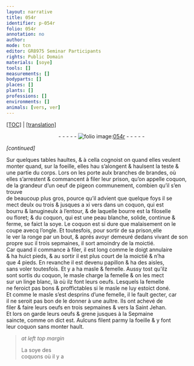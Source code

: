 ```yaml
---
layout: narrative
title: 054r
identifier: p-054r
folio: 054r
annotation: no
author:
mode: tcn
editor: GR8975 Seminar Participants
rights: Public Domain
materials: [soye]
tools: []
measurements: []
bodyparts: []
places: []
plants: []
professions: []
environments: []
animals: [vers, ver]
---
```


 <p><a href="{{ site.baseurl }}/normalized/">[TOC]</a> | <a href="{{ site.baseurl }}/texts/p-054r_tl/" target="_blank">[translation]</a></p><div class="folio" align="center">- - - - - <a href="http://gallica.bnf.fr/ark:/12148/btv1b10500001g/f113.image" target="_blank"><img src="https://cu-mkp.github.io/2017-workshop-edition/assets/photo-icon.png" alt="folio image: " style="display:inline-block; margin-bottom:-3px;"/>054r</a> - - - - - </div>  
 
*[continued]*
  
Sur quelques tables haultes, & à cella cognoist on quand elles veulent<br/> monter quand, sur la foeille, elles <span class="del">hau</span> s’alongent & haulsent la teste &<br/> une partie du corps. Lors on les porte aulx branches de brandes, où<br/> elles s’arrestent & commancent à filer leur prison, qu’on appelle coquon,<br/> de la grandeur d’un oeuf de pigeon co<span class="exp">mmun</span>em<span class="exp">ent</span>, combien qu’il s’en trouve<br/> de beaucoup plus gros, pource qu’il advient que quelque foys il se<br/> mect deulx ou trois & jusques a xi <span class="al">vers</span> dans un coquon, qui est<br/> bourru & lanugineulx à l’entour, <span class="del">&</span> de laquelle bourre est la filoselle<br/> ou floret; & du coquon, qui est une peau blanche, solide, continue &<br/> ferme, se faict la <span class="m">soye</span>. Le coquon est si dure que malaisem<span class="exp">ent</span> on le<br/> coupe avecq l’ongle. Et toutesfois, pour sortir de sa prison,<span class="del">elle</span><br/> le <span class="al">ver</span> la ronge par un bout, & aprés <span class="add">avoyr</span> demeuré dedans vivant de son<br/> propre suc <span class="del">il</span> trois sepmaines, il sort amoindry de la moictié.<br/> Car quand il commance à filer, il est long comme le doigt annulaire<br/> & ha huict pieds, & au sortir il est plus court de la moictié & n’ha<br/> que 4 pieds. En revanche il est devenu papillon & ha des aisles,<br/> sans voler toutesfois. Et y a ha masle & femelle. Aussy tost qu’ilz<br/> sont sortis du coquon, le masle charge la femelle & on les mect<br/> sur un linge blanc, là où ilz font leurs oeufs. Lesquels la femelle<br/> ne feroict pas bons & proffictables si le masle ne luy estoict doné.<br/> Et co<span class="exp">mm</span>e le masle s’est desprins d’une femelle, il le fault gecter, car<br/> il ne seroit pas bon de le donner à une aultre. Ils ont achevé de<br/> filer & faire leurs oeufs en trois sepmaines & vers la S<span class="exp">ain</span>t Jehan.<br/> Et lors on garde leurs oeufs & grene jusques à la Sepmaine<br/> saincte, co<span class="exp">mm</span>e <span class="del">on</span> dict est. Aulcuns filent parmy la foeille & y font<br/> leur coquon sans monter hault.
 
> *at left top margin*
> 
> 
>  La <span class="m">soye</span> des<br/> coquons où il y a
 
 